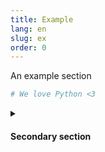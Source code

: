 ```yaml
---
title: Example
lang: en
slug: ex
order: 0
---
```


<div class="section-content">
An example section
</div>

```python
# We love Python <3
```

<details class="secondary-wrapper">
<summary class="section-head" markdown="0">
<h4 class="section-head">Secondary section</h4>
</summary>

<div class="secondary-content" markdown="0">
Some accessory information if need-be

</div>

```python
# Ooo i'm coding
```

</details>
